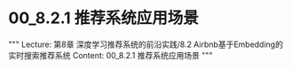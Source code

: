 # 00_8.2.1 推荐系统应用场景

"""
Lecture: 第8章 深度学习推荐系统的前沿实践/8.2 Airbnb基于Embedding的实时搜索推荐系统
Content: 00_8.2.1 推荐系统应用场景
"""

